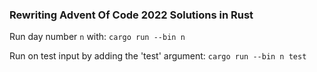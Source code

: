 ### Rewriting Advent Of Code 2022 Solutions in Rust

Run day number `n` with:
`cargo run --bin n`

Run on test input by adding the 'test' argument:
`cargo run --bin n test`
